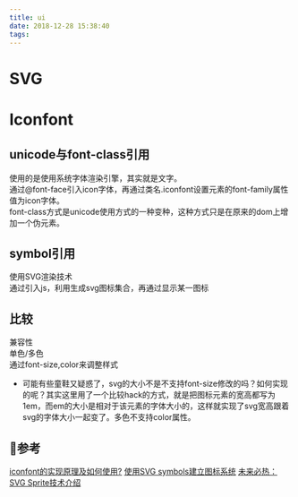 ```yaml
---
title: ui
date: 2018-12-28 15:38:40
tags:
---
```

# SVG
# Iconfont
## unicode与font-class引用
使用的是使用系统字体渲染引擎，其实就是文字。  
通过@font-face引入icon字体，再通过类名.iconfont设置元素的font-family属性值为icon字体。  
font-class方式是unicode使用方式的一种变种，这种方式只是在原来的dom上增加一个伪元素。
## symbol引用
使用SVG渲染技术   
通过引入js，利用<symbol>生成svg图标集合，再通过<use>显示某一图标   
## 比较
兼容性  
单色/多色  
通过font-size,color来调整样式  
* 可能有些童鞋又疑惑了，svg的大小不是不支持font-size修改的吗？如何实现的呢？其实这里用了一个比较hack的方式，就是把图标元素的宽高都写为1em，而em的大小是相对于该元素的字体大小的，这样就实现了svg宽高跟着svg的字体大小一起变了。多色不支持color属性。

## 参考
[iconfont的实现原理及如何使用?](https://my.oschina.net/codingDog/blog/1618232)
[使用SVG symbols建立图标系统](https://www.w3cplus.com/svg/how-to-create-an-icon-system-using-svg-symbols.html)
[未来必热：SVG Sprite技术介绍](https://www.zhangxinxu.com/wordpress/2014/07/introduce-svg-sprite-technology/)